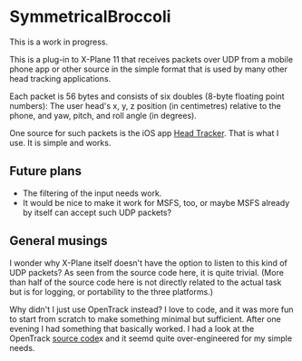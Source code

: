 # SymmetricalBroccoli

This is a work in progress.

This is a plug-in to X-Plane 11 that receives packets over UDP from a
mobile phone app or other source in the simple format that is used by
many other head tracking applications.

Each packet is 56 bytes and consists of six doubles (8-byte floating
point numbers): The user head's x, y, z position (in centimetres)
relative to the phone, and yaw, pitch, and roll angle (in degrees).

One source for such packets is the iOS app [Head
Tracker](https://apps.apple.com/us/app/head-tracker/id1527710071).
That is what I use. It is simple and works.

Future plans
------------

* The filtering of the input needs work.
* It would be nice to make it work for MSFS, too, or maybe MSFS
  already by itself can accept such UDP packets?

General musings
---------------

I wonder why X-Plane itself doesn't have the option to listen to this
kind of UDP packets? As seen from the source code here, it is quite
trivial. (More than half of the source code here is not directly
related to the actual task but is for logging, or portability to the
three platforms.)

Why didn't I just use OpenTrack instead? I love to code, and it was
more fun to start from scratch to make something minimal but
sufficient. After one evening I had something that basically worked. I
had a look at the OpenTrack [source
code](https://github.com/opentrack/opentrack.git)x and it seemd quite
over-engineered for my simple needs.

